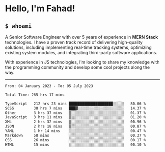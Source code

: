 <h1>Hello, I'm Fahad!</h1>

<h2><code>$ whoami</code></h2>

A Senior Software Engineer with over 5 years of experience in **MERN Stack** technologies. I have a proven track record of delivering high-quality solutions, including implementing real-time tracking systems, optimizing existing system modules, and integrating third-party software applications.

With experience in JS technologies, I'm looking to share my knowledge with the programming community and develop some cool projects along the way.

---

<!--START_SECTION:waka-->

```txt
From: 04 January 2023 - To: 05 July 2023

Total Time: 265 hrs 17 mins

TypeScript   212 hrs 23 mins ████████████████████░░░░░   80.06 %
SCSS         38 hrs 7 mins   ███▓░░░░░░░░░░░░░░░░░░░░░   14.37 %
Other        3 hrs 37 mins   ▒░░░░░░░░░░░░░░░░░░░░░░░░   01.37 %
JavaScript   3 hrs 11 mins   ▒░░░░░░░░░░░░░░░░░░░░░░░░   01.20 %
XML          2 hrs 32 mins   ▒░░░░░░░░░░░░░░░░░░░░░░░░   00.96 %
JSON         2 hrs 18 mins   ▒░░░░░░░░░░░░░░░░░░░░░░░░   00.87 %
YAML         1 hr 14 mins    ░░░░░░░░░░░░░░░░░░░░░░░░░   00.47 %
Markdown     58 mins         ░░░░░░░░░░░░░░░░░░░░░░░░░   00.37 %
CSS          26 mins         ░░░░░░░░░░░░░░░░░░░░░░░░░   00.17 %
HTML         15 mins         ░░░░░░░░░░░░░░░░░░░░░░░░░   00.10 %
```

<!--END_SECTION:waka-->

<!--
**heyFahad/heyFahad** is a ✨ _special_ ✨ repository because its `README.md` (this file) appears on your GitHub profile.

Here are some ideas to get you started:

- 🔭 I’m currently working on ...
- 🌱 I’m currently learning ...
- 👯 I’m looking to collaborate on ...
- 🤔 I’m looking for help with ...
- 💬 Ask me about ...
- 📫 How to reach me: ...
- 😄 Pronouns: ...
- ⚡ Fun fact: ...
-->
